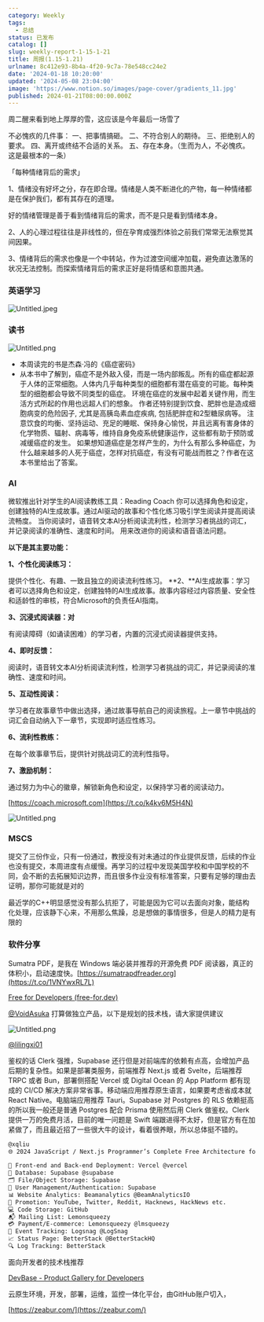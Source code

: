 ```yaml
---
category: Weekly
tags:
  - 总结
status: 已发布
catalog: []
slug: weekly-report-1-15-1-21
title: 周报(1.15-1.21)
urlname: 8c412e93-8b4a-4f20-9c7a-78e548cc24e2
date: '2024-01-18 10:20:00'
updated: '2024-05-08 23:04:00'
image: 'https://www.notion.so/images/page-cover/gradients_11.jpg'
published: 2024-01-21T08:00:00.000Z
---
```


周二醒来看到地上厚厚的雪，这应该是今年最后一场雪了


不必愧疚的几件事：
一、把事情搞砸。
二、不符合别人的期待。
三、拒绝别人的要求。
四、离开或终结不合适的关系。
五、存在本身。（生而为人，不必愧疚。这是最根本的一条）


「每种情绪背后的需求」


1、情绪没有好坏之分，存在即合理。情绪是人类不断进化的产物，每一种情绪都是在保护我们，都有其存在的道理。


好的情绪管理是善于看到情绪背后的需求，而不是只是看到情绪本身。


2、人的心理过程往往是非线性的，但在孕育成强烈体验之前我们常常无法察觉其间因果。


3、情绪背后的需求也像是一个中转站，作为过渡空间缓冲加载，避免直达激荡的状况无法控制。而探索情绪背后的需求正好是将情感和意图共通。


### 英语学习


![Untitled.jpeg](https://prod-files-secure.s3.us-west-2.amazonaws.com/5d24fe63-e567-4804-86f9-9fdc62e13082/faec46dc-9da5-4799-b905-c316418f1168/Untitled.jpeg?X-Amz-Algorithm=AWS4-HMAC-SHA256&X-Amz-Content-Sha256=UNSIGNED-PAYLOAD&X-Amz-Credential=ASIAZI2LB466QQGHHRRB%2F20250313%2Fus-west-2%2Fs3%2Faws4_request&X-Amz-Date=20250313T053830Z&X-Amz-Expires=3600&X-Amz-Security-Token=IQoJb3JpZ2luX2VjEIX%2F%2F%2F%2F%2F%2F%2F%2F%2F%2FwEaCXVzLXdlc3QtMiJGMEQCIHBCzbm2jiwo9d%2BI5UKZQUxZGumxxgx4VNV1%2BrtauLcVAiA8hcuEVe5mV0rMgJ2PMpCO8Rziloz2ydNl1u3u4BEWHyqIBAjN%2F%2F%2F%2F%2F%2F%2F%2F%2F%2F8BEAAaDDYzNzQyMzE4MzgwNSIMRY7oZhfjiaikyit5KtwD9KLr3vVYiurNicGMgV1iVKL5vG5L9EjG%2BOgb1Tc3csOC0Uc9ZobanhmCMnJpDh07t0rieqXhMGnLbYxo4iJg0HZ33If4WIZyKejbgpi7OWVos%2BFv4V1dvsNUfYhcajXKK1S79efpmORjCesU%2FutXAfuxXzsZpAWySGf%2FFNS6Bsq02gv81%2FB5kKwKD0%2BLNHOmtJzZfoK9QULYcnlIkEvHqpelMWmuL2ugN%2FNiMFSsOzhxfVtRJesnUQF5DV%2BaIwYSQQYP%2B2jjPCOQzr4tDhRDyUmb4mXvXIfZQZZFK8q5rv6JGUHgxO%2FlyAe53Jj7GcH2Iqb5Zq6LBpZb9nqN2UQMaQZbY5ahQ6ooxcpS3cGKTYU46bKVz8Pb%2B1rlsb6gMrMek%2Bd8lmWcGToHVcnLo%2BCkpJjtT1hI0NokFZCbQ%2Famwbw3ipwBFmOAaSH0xKONivESkWKr98JyzWMAmyq6GKKnr1ZcCRetmVSGA7vo8vw81JEbpcPklUZB3Ungvr%2BMcKPneOdbXnttaiwKLl4o0GDqlx4zi6znR2sAGVpJR5%2F2HBfapoH9MgbP2FQJl9DbpDdDaSwo9moxnQql05zPjPHw2t8RfxWS92Fkrunl17GycWXWsLRQ4M01z63weLUwqLrJvgY6pgEJBQacWNMRZ8HLgvq4D9hqnfGfhIuPHOmKkxMz3qGItZa2H7n8%2BsbNi3nxWDtHxiJvfC%2FaMXQSyUrdsWZe2bt4KVOV92moAHOh964UzyRvGqEq%2FtRnJcvRlKd%2FzKJVOBDzWCJ6XLB9sswpSqSrQWm4IgxSnU2rsw9vEKYEOF9H7xRQt3jswwfUZbMBrT7FL5sM%2FFWTEP6RP85WA0l%2BOBzkN%2FuRJCGa&X-Amz-Signature=ccbb1713750d588cc3128891414d6b4220fbc3c6ceb889231ad6af22a0a01d52&X-Amz-SignedHeaders=host&x-id=GetObject)


### 读书


![Untitled.png](https://prod-files-secure.s3.us-west-2.amazonaws.com/5d24fe63-e567-4804-86f9-9fdc62e13082/08aff459-da99-4ed5-87c6-1f4c95b62ac3/Untitled.png?X-Amz-Algorithm=AWS4-HMAC-SHA256&X-Amz-Content-Sha256=UNSIGNED-PAYLOAD&X-Amz-Credential=ASIAZI2LB466QQGHHRRB%2F20250313%2Fus-west-2%2Fs3%2Faws4_request&X-Amz-Date=20250313T053830Z&X-Amz-Expires=3600&X-Amz-Security-Token=IQoJb3JpZ2luX2VjEIX%2F%2F%2F%2F%2F%2F%2F%2F%2F%2FwEaCXVzLXdlc3QtMiJGMEQCIHBCzbm2jiwo9d%2BI5UKZQUxZGumxxgx4VNV1%2BrtauLcVAiA8hcuEVe5mV0rMgJ2PMpCO8Rziloz2ydNl1u3u4BEWHyqIBAjN%2F%2F%2F%2F%2F%2F%2F%2F%2F%2F8BEAAaDDYzNzQyMzE4MzgwNSIMRY7oZhfjiaikyit5KtwD9KLr3vVYiurNicGMgV1iVKL5vG5L9EjG%2BOgb1Tc3csOC0Uc9ZobanhmCMnJpDh07t0rieqXhMGnLbYxo4iJg0HZ33If4WIZyKejbgpi7OWVos%2BFv4V1dvsNUfYhcajXKK1S79efpmORjCesU%2FutXAfuxXzsZpAWySGf%2FFNS6Bsq02gv81%2FB5kKwKD0%2BLNHOmtJzZfoK9QULYcnlIkEvHqpelMWmuL2ugN%2FNiMFSsOzhxfVtRJesnUQF5DV%2BaIwYSQQYP%2B2jjPCOQzr4tDhRDyUmb4mXvXIfZQZZFK8q5rv6JGUHgxO%2FlyAe53Jj7GcH2Iqb5Zq6LBpZb9nqN2UQMaQZbY5ahQ6ooxcpS3cGKTYU46bKVz8Pb%2B1rlsb6gMrMek%2Bd8lmWcGToHVcnLo%2BCkpJjtT1hI0NokFZCbQ%2Famwbw3ipwBFmOAaSH0xKONivESkWKr98JyzWMAmyq6GKKnr1ZcCRetmVSGA7vo8vw81JEbpcPklUZB3Ungvr%2BMcKPneOdbXnttaiwKLl4o0GDqlx4zi6znR2sAGVpJR5%2F2HBfapoH9MgbP2FQJl9DbpDdDaSwo9moxnQql05zPjPHw2t8RfxWS92Fkrunl17GycWXWsLRQ4M01z63weLUwqLrJvgY6pgEJBQacWNMRZ8HLgvq4D9hqnfGfhIuPHOmKkxMz3qGItZa2H7n8%2BsbNi3nxWDtHxiJvfC%2FaMXQSyUrdsWZe2bt4KVOV92moAHOh964UzyRvGqEq%2FtRnJcvRlKd%2FzKJVOBDzWCJ6XLB9sswpSqSrQWm4IgxSnU2rsw9vEKYEOF9H7xRQt3jswwfUZbMBrT7FL5sM%2FFWTEP6RP85WA0l%2BOBzkN%2FuRJCGa&X-Amz-Signature=fb54f38dfd8c090f5129378f0a951348a565fef9215be4edd72f22a9bb5bf5b2&X-Amz-SignedHeaders=host&x-id=GetObject)

- 本周读完的书是杰森·冯的《癌症密码》
- 从本书中了解到，癌症不是外敌入侵，而是一场内部叛乱。所有的癌症都起源于人体的正常细胞。人体内几乎每种类型的细胞都有潜在癌变的可能。每种类型的细胞都会导致不同类型的癌症。
环境在癌症的发展中起着关键作用，而生活方式所起的作用也远超人们的想象。
作者还特别提到饮食、肥胖也是造成细胞病变的危险因子, 尤其是高胰岛素血症疾病, 包括肥胖症和2型糖尿病等。
注意饮食的均衡、坚持运动、充足的睡眠、保持身心愉悦，并且远离有害身体的化学物质、辐射、病毒等，维持自身免疫系统健康运作，这些都有助于预防或减缓癌症的发生。
如果想知道癌症是怎样产生的，为什么有那么多种癌症，为什么越来越多的人死于癌症，怎样对抗癌症，有没有可能战而胜之？作者在这本书里给出了答案。

### AI


微软推出针对学生的AI阅读教练工具：Reading Coach
你可以选择角色和设定，创建独特的AI生成故事。通过AI驱动的故事和个性化练习吸引学生阅读并提高阅读流畅度。
当你阅读时，语音转文本AI分析阅读流利性，检测学习者挑战的词汇，并记录阅读的准确性、速度和时间。
用来改进你的阅读和语音语法问题。


**以下是其主要功能：**


**1、个性化阅读练习：**


提供个性化、有趣、一致且独立的阅读流利性练习。
**2、**AI生成故事：学习者可以选择角色和设定，创建独特的AI生成故事。故事内容经过内容质量、安全性和适龄性的审核，符合Microsoft的负责任AI指南。


**3、沉浸式阅读器：对**


有阅读障碍（如诵读困难）的学习者，内置的沉浸式阅读器提供支持。


**4、即时反馈：**


阅读时，语音转文本AI分析阅读流利性，检测学习者挑战的词汇，并记录阅读的准确性、速度和时间。


**5、互动性阅读：**


学习者在故事章节中做出选择，通过故事导航自己的阅读旅程。上一章节中挑战的词汇会自动纳入下一章节，实现即时适应性练习。


**6、流利性教练：**


在每个故事章节后，提供针对挑战词汇的流利性指导。


**7、激励机制：**


通过努力为中心的徽章，解锁新角色和设定，以保持学习者的阅读动力。


[https://coach.microsoft.com](https://t.co/k4kv6M5H4N)


![Untitled.png](https://prod-files-secure.s3.us-west-2.amazonaws.com/5d24fe63-e567-4804-86f9-9fdc62e13082/8f53d036-0cfc-469d-a837-f15107675ae4/Untitled.png?X-Amz-Algorithm=AWS4-HMAC-SHA256&X-Amz-Content-Sha256=UNSIGNED-PAYLOAD&X-Amz-Credential=ASIAZI2LB466QQGHHRRB%2F20250313%2Fus-west-2%2Fs3%2Faws4_request&X-Amz-Date=20250313T053830Z&X-Amz-Expires=3600&X-Amz-Security-Token=IQoJb3JpZ2luX2VjEIX%2F%2F%2F%2F%2F%2F%2F%2F%2F%2FwEaCXVzLXdlc3QtMiJGMEQCIHBCzbm2jiwo9d%2BI5UKZQUxZGumxxgx4VNV1%2BrtauLcVAiA8hcuEVe5mV0rMgJ2PMpCO8Rziloz2ydNl1u3u4BEWHyqIBAjN%2F%2F%2F%2F%2F%2F%2F%2F%2F%2F8BEAAaDDYzNzQyMzE4MzgwNSIMRY7oZhfjiaikyit5KtwD9KLr3vVYiurNicGMgV1iVKL5vG5L9EjG%2BOgb1Tc3csOC0Uc9ZobanhmCMnJpDh07t0rieqXhMGnLbYxo4iJg0HZ33If4WIZyKejbgpi7OWVos%2BFv4V1dvsNUfYhcajXKK1S79efpmORjCesU%2FutXAfuxXzsZpAWySGf%2FFNS6Bsq02gv81%2FB5kKwKD0%2BLNHOmtJzZfoK9QULYcnlIkEvHqpelMWmuL2ugN%2FNiMFSsOzhxfVtRJesnUQF5DV%2BaIwYSQQYP%2B2jjPCOQzr4tDhRDyUmb4mXvXIfZQZZFK8q5rv6JGUHgxO%2FlyAe53Jj7GcH2Iqb5Zq6LBpZb9nqN2UQMaQZbY5ahQ6ooxcpS3cGKTYU46bKVz8Pb%2B1rlsb6gMrMek%2Bd8lmWcGToHVcnLo%2BCkpJjtT1hI0NokFZCbQ%2Famwbw3ipwBFmOAaSH0xKONivESkWKr98JyzWMAmyq6GKKnr1ZcCRetmVSGA7vo8vw81JEbpcPklUZB3Ungvr%2BMcKPneOdbXnttaiwKLl4o0GDqlx4zi6znR2sAGVpJR5%2F2HBfapoH9MgbP2FQJl9DbpDdDaSwo9moxnQql05zPjPHw2t8RfxWS92Fkrunl17GycWXWsLRQ4M01z63weLUwqLrJvgY6pgEJBQacWNMRZ8HLgvq4D9hqnfGfhIuPHOmKkxMz3qGItZa2H7n8%2BsbNi3nxWDtHxiJvfC%2FaMXQSyUrdsWZe2bt4KVOV92moAHOh964UzyRvGqEq%2FtRnJcvRlKd%2FzKJVOBDzWCJ6XLB9sswpSqSrQWm4IgxSnU2rsw9vEKYEOF9H7xRQt3jswwfUZbMBrT7FL5sM%2FFWTEP6RP85WA0l%2BOBzkN%2FuRJCGa&X-Amz-Signature=3112087fd570a98cd822bbb5f4ea92e44b99e9e938b1d8726d25fab09c452957&X-Amz-SignedHeaders=host&x-id=GetObject)


### MSCS


提交了三份作业，只有一份通过，教授没有对未通过的作业提供反馈，后续的作业也没有提交，本周进度有点缓慢。再学习的过程中发现美国学校和中国学校的不同，会不断的去拓展知识边界，而且很多作业没有标准答案，只要有足够的理由去证明，那你可能就是对的


最近学的C++明显感觉没有那么抗拒了，可能是因为它可以去面向对象，能结构化处理，应该静下心来，不用那么焦躁，总是想做的事情很多，但是人的精力是有限的


### 软件分享


Sumatra PDF，是我在 Windows 端必装并推荐的开源免费 PDF 阅读器，真正的体积小，启动速度快。[https://sumatrapdfreader.org](https://t.co/1VNYwxRL7L)


[Free for Developers (free-for.dev)](https://free-for.dev/#/)


[@VoidAsuka](https://twitter.com/VoidAsuka) 打算做独立产品，以下是规划的技术栈，请大家提供建议


![Untitled.png](https://prod-files-secure.s3.us-west-2.amazonaws.com/5d24fe63-e567-4804-86f9-9fdc62e13082/93561a3c-b2bc-4a43-bbc5-67e3f740ed5e/Untitled.png?X-Amz-Algorithm=AWS4-HMAC-SHA256&X-Amz-Content-Sha256=UNSIGNED-PAYLOAD&X-Amz-Credential=ASIAZI2LB466QQGHHRRB%2F20250313%2Fus-west-2%2Fs3%2Faws4_request&X-Amz-Date=20250313T053830Z&X-Amz-Expires=3600&X-Amz-Security-Token=IQoJb3JpZ2luX2VjEIX%2F%2F%2F%2F%2F%2F%2F%2F%2F%2FwEaCXVzLXdlc3QtMiJGMEQCIHBCzbm2jiwo9d%2BI5UKZQUxZGumxxgx4VNV1%2BrtauLcVAiA8hcuEVe5mV0rMgJ2PMpCO8Rziloz2ydNl1u3u4BEWHyqIBAjN%2F%2F%2F%2F%2F%2F%2F%2F%2F%2F8BEAAaDDYzNzQyMzE4MzgwNSIMRY7oZhfjiaikyit5KtwD9KLr3vVYiurNicGMgV1iVKL5vG5L9EjG%2BOgb1Tc3csOC0Uc9ZobanhmCMnJpDh07t0rieqXhMGnLbYxo4iJg0HZ33If4WIZyKejbgpi7OWVos%2BFv4V1dvsNUfYhcajXKK1S79efpmORjCesU%2FutXAfuxXzsZpAWySGf%2FFNS6Bsq02gv81%2FB5kKwKD0%2BLNHOmtJzZfoK9QULYcnlIkEvHqpelMWmuL2ugN%2FNiMFSsOzhxfVtRJesnUQF5DV%2BaIwYSQQYP%2B2jjPCOQzr4tDhRDyUmb4mXvXIfZQZZFK8q5rv6JGUHgxO%2FlyAe53Jj7GcH2Iqb5Zq6LBpZb9nqN2UQMaQZbY5ahQ6ooxcpS3cGKTYU46bKVz8Pb%2B1rlsb6gMrMek%2Bd8lmWcGToHVcnLo%2BCkpJjtT1hI0NokFZCbQ%2Famwbw3ipwBFmOAaSH0xKONivESkWKr98JyzWMAmyq6GKKnr1ZcCRetmVSGA7vo8vw81JEbpcPklUZB3Ungvr%2BMcKPneOdbXnttaiwKLl4o0GDqlx4zi6znR2sAGVpJR5%2F2HBfapoH9MgbP2FQJl9DbpDdDaSwo9moxnQql05zPjPHw2t8RfxWS92Fkrunl17GycWXWsLRQ4M01z63weLUwqLrJvgY6pgEJBQacWNMRZ8HLgvq4D9hqnfGfhIuPHOmKkxMz3qGItZa2H7n8%2BsbNi3nxWDtHxiJvfC%2FaMXQSyUrdsWZe2bt4KVOV92moAHOh964UzyRvGqEq%2FtRnJcvRlKd%2FzKJVOBDzWCJ6XLB9sswpSqSrQWm4IgxSnU2rsw9vEKYEOF9H7xRQt3jswwfUZbMBrT7FL5sM%2FFWTEP6RP85WA0l%2BOBzkN%2FuRJCGa&X-Amz-Signature=a9ba65440de9cf4961a5aa36cf35f6e63edab36b0ca44f66220860d0310a5233&X-Amz-SignedHeaders=host&x-id=GetObject)


[@lilingxi01](https://twitter.com/lilingxi01)


鉴权的话 Clerk 强推，Supabase 还行但是对前端库的依赖有点高，会增加产品后期的复杂性。如果是部署类服务，前端推荐 Next.js 或者 Svelte，后端推荐 TRPC 或者 Bun，部署侧搭配 Vercel 或 Digital Ocean 的 App Platform 都有现成的 CI/CD 解决方案非常省事。移动端应用推荐原生语言，如果要考虑省成本就 React Native。电脑端应用推荐 Tauri。Supabase 对 Postgres 的 RLS 依赖挺高的所以我一般还是普通 Postgres 配合 Prisma 使用然后用 Clerk 做鉴权。Clerk 提供一万的免费月活，目前的唯一问题是 Swift 端跟进得不太好，但是官方有在加紧做了，而且最近招了一些很大牛的设计，看着很养眼，所以总体挺不错的。


```markdown
@xqliu
🌐 2024 JavaScript / Next.js Programmer’s Complete Free Architecture for solo entrepreneur:

🔧 Front-end and Back-end Deployment: Vercel @vercel
💾 Database: Supabase @supabase
🗂️ File/Object Storage: Supabase
👥 User Management/Authentication: Supabase
📊 Website Analytics: Beamanalytics @BeamAnalyticsIO
📣 Promotion: YouTube, Twitter, Reddit, Hacknews, HackNews etc. 
💻 Code Storage: GitHub
📬 Mailing List: Lemonsqueezy
💳 Payment/E-commerce: Lemonsqueezy @lmsqueezy
📌 Event Tracking: Logsnag @LogSnag
📈 Status Page: BetterStack @BetterStackHQ
🔍 Log Tracking: BetterStack
```


面向开发者的技术栈推荐


[DevBase - Product Gallery for Developers](https://devbase.fyi/)


云原生环境，开发，部署，运维，监控一体化平台，由GitHub账户切入，


[https://zeabur.com/](https://zeabur.com/)

